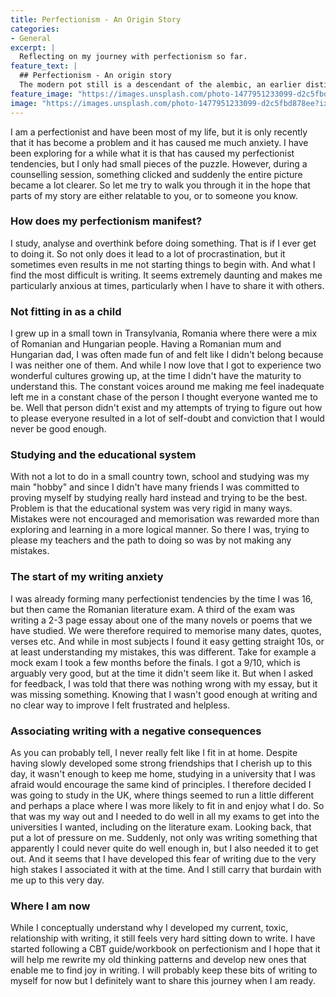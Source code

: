 ```yaml
---
title: Perfectionism - An Origin Story
categories:
- General
excerpt: |
  Reflecting on my journey with perfectionism so far.
feature_text: |
  ## Perfectionism - An origin story
  The modern pot still is a descendant of the alembic, an earlier distillation device
feature_image: "https://images.unsplash.com/photo-1477951233099-d2c5fbd878ee?ixlib=rb-1.2.1&ixid=MnwxMjA3fDB8MHxwaG90by1wYWdlfHx8fGVufDB8fHx8&auto=format&fit=crop&w=2070&q=80"
image: "https://images.unsplash.com/photo-1477951233099-d2c5fbd878ee?ixlib=rb-1.2.1&ixid=MnwxMjA3fDB8MHxwaG90by1wYWdlfHx8fGVufDB8fHx8&auto=format&fit=crop&w=2070&q=80"
---
```



I am a perfectionist and have been most of my life, but it is only recently that it has become a problem and it has caused me much anxiety. I have been exploring for a while what it is that has caused my perfectionist tendencies, but I only had small pieces of the puzzle. However, during a counselling session, something clicked and suddenly the entire picture became a lot clearer. So let me try to walk you through it in the hope that parts of my story are either relatable to you, or to someone you know.

### How does my perfectionism manifest?
I study, analyse and overthink before doing something. That is if I ever get to doing it. So not only does it lead to a lot of procrastination, but it sometimes even results in me not starting things to begin with. And what I find the most difficult is writing. It seems extremely daunting and makes me particularly anxious at times, particularly when I have to share it with others.

### Not fitting in as a child
I grew up in a small town in Transylvania, Romania where there were a mix of Romanian and Hungarian people. Having a Romanian mum and Hungarian dad, I was often made fun of and felt like I didn't belong because I was neither one of them. And while I now love that I got to experience two wonderful cultures growing up, at the time I didn't have the maturity to understand this. The constant voices around me making me feel inadequate left me in a constant chase of the person I thought everyone wanted me to be. Well that person didn't exist and my attempts of trying to figure out how to please everyone resulted in a lot of self-doubt and conviction that I would never be good enough.

### Studying and the educational system
With not a lot to do in a small country town, school and studying was my main "hobby" and since I didn't have many friends I was committed to proving myself by studying really hard instead and trying to be the best. Problem is that the educational system was very rigid in many ways. Mistakes were not encouraged and memorisation was rewarded more than exploring and learning in a more logical manner. So there I was, trying to please my teachers and the path to doing so was by not making any mistakes. 

### The start of my writing anxiety
I was already forming many perfectionist tendencies by the time I was 16, but then came the Romanian literature exam. A third of the exam was writing a 2-3 page essay about one of the many novels or poems that we have studied. We were therefore required to memorise many dates, quotes, verses etc. And while in most subjects I found it easy getting straight 10s, or at least understanding my mistakes, this was different. Take for example a mock exam I took a few months before the finals. I got a 9/10, which is arguably very good, but at the time it didn't seem like it. But when I asked for feedback, I was told that there was nothing wrong with my essay, but it was missing something. Knowing that I wasn't good enough at writing and no clear way to improve I felt frustrated and helpless.

### Associating writing with a negative consequences
As you can probably tell, I never really felt like I fit in at home. Despite having slowly developed some strong friendships that I cherish up to this day, it wasn't enough to keep me home, studying in a university that I was afraid would encourage the same kind of principles. I therefore decided I was going to study in the UK, where things seemed to run a little different and perhaps a place where I was more likely to fit in and enjoy what I do. So that was my way out and I needed to do well in all my exams to get into the universities I wanted, including on the literature exam. Looking back, that put a lot of pressure on me. Suddenly, not only was writing something that apparently I could never quite do well enough in, but I also needed it to get out. And it seems that I have developed this fear of writing due to the very high stakes I associated it with at the time. And I still carry that burdain with me up to this very day.

### Where I am now
While I conceptually understand why I developed my current, toxic, relationship with writing, it still feels very hard sitting down to write. I have started following a CBT guide/workbook on perfectionism and I hope that it will help me rewrite my old thinking patterns and develop new ones that enable me to find joy in writing. I will probably keep these bits of writing to myself for now but I definitely want to share this journey when I am ready.
